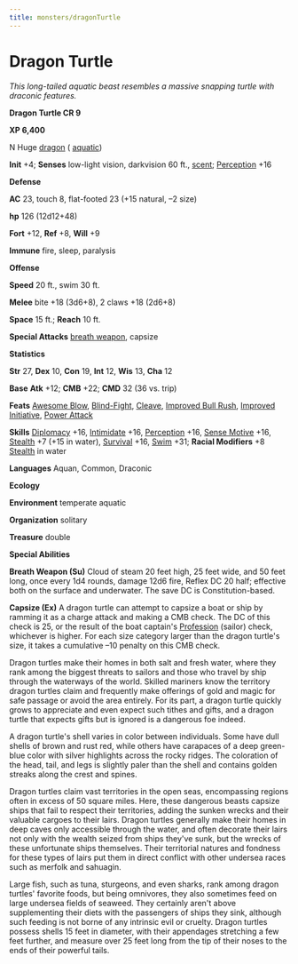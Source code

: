 ```yaml
---
title: monsters/dragonTurtle
---
```

# Dragon Turtle

_This long-tailed aquatic beast resembles a massive snapping turtle with draconic features._

**Dragon Turtle CR 9**

**XP 6,400**

N Huge [dragon](creatureTypes.md#_dragon) ( [aquatic](creatureTypes.md#_aquatic-subtype))

**Init** +4; **Senses** low-light vision, darkvision 60 ft., [scent](universalMonsterRules.md#_scent); [Perception](../skills/perception.md#_perception) +16

**Defense**

**AC** 23, touch 8, flat-footed 23 (+15 natural, –2 size)

**hp** 126 (12d12+48)

**Fort** +12, **Ref** +8, **Will** +9

**Immune** fire, sleep, paralysis

**Offense**

**Speed** 20 ft., swim 30 ft.

**Melee** bite +18 (3d6+8), 2 claws +18 (2d6+8)

**Space** 15 ft.; **Reach** 10 ft.

**Special Attacks** [breath weapon](universalMonsterRules.md#_breath-weapon), capsize

**Statistics**

**Str** 27, **Dex** 10, **Con** 19, **Int** 12, **Wis** 13, **Cha** 12

**Base**  **Atk** +12; **CMB** +22; **CMD** 32 (36 vs. trip)

**Feats** [Awesome Blow](monsterFeats.md#_awesome-blow), [Blind-Fight](../feats.md#_blind-fight), [Cleave](../feats.md#_cleave), [Improved Bull Rush](../feats.md#_improved-bull-rush), [Improved Initiative](../feats.md#_improved-initiative), [Power Attack](../feats.md#_power-attack)

**Skills** [Diplomacy](../skills/diplomacy.md#_diplomacy) +16, [Intimidate](../skills/intimidate.md#_intimidate) +16, [Perception](../skills/perception.md#_perception) +16, [Sense Motive](../skills/senseMotive.md#_sense-motive) +16, [Stealth](../skills/stealth.md#_stealth) +7 (+15 in water), [Survival](../skills/survival.md#_survival) +16, [Swim](../skills/swim.md#_swim) +31; **Racial Modifiers** +8 [Stealth](../skills/stealth.md#_stealth) in water

**Languages** Aquan, Common, Draconic

**Ecology**

**Environment** temperate aquatic

**Organization** solitary

**Treasure** double

**Special Abilities**

**Breath Weapon (Su)** Cloud of steam 20 feet high, 25 feet wide, and 50 feet long, once every 1d4 rounds, damage 12d6 fire, Reflex DC 20 half; effective both on the surface and underwater. The save DC is Constitution-based.

**Capsize (Ex)** A dragon turtle can attempt to capsize a boat or ship by ramming it as a charge attack and making a CMB check. The DC of this check is 25, or the result of the boat captain's [Profession](../skills/profession.md#_profession) (sailor) check, whichever is higher. For each size category larger than the dragon turtle's size, it takes a cumulative –10 penalty on this CMB check.

Dragon turtles make their homes in both salt and fresh water, where they rank among the biggest threats to sailors and those who travel by ship through the waterways of the world. Skilled mariners know the territory dragon turtles claim and frequently make offerings of gold and magic for safe passage or avoid the area entirely. For its part, a dragon turtle quickly grows to appreciate and even expect such tithes and gifts, and a dragon turtle that expects gifts but is ignored is a dangerous foe indeed.

A dragon turtle's shell varies in color between individuals. Some have dull shells of brown and rust red, while others have carapaces of a deep green-blue color with silver highlights across the rocky ridges. The coloration of the head, tail, and legs is slightly paler than the shell and contains golden streaks along the crest and spines.

Dragon turtles claim vast territories in the open seas, encompassing regions often in excess of 50 square miles. Here, these dangerous beasts capsize ships that fail to respect their territories, adding the sunken wrecks and their valuable cargoes to their lairs. Dragon turtles generally make their homes in deep caves only accessible through the water, and often decorate their lairs not only with the wealth seized from ships they've sunk, but the wrecks of these unfortunate ships themselves. Their territorial natures and fondness for these types of lairs put them in direct conflict with other undersea races such as merfolk and sahuagin.

Large fish, such as tuna, sturgeons, and even sharks, rank among dragon turtles' favorite foods, but being omnivores, they also sometimes feed on large undersea fields of seaweed. They certainly aren't above supplementing their diets with the passengers of ships they sink, although such feeding is not borne of any intrinsic evil or cruelty. Dragon turtles possess shells 15 feet in diameter, with their appendages stretching a few feet further, and measure over 25 feet long from the tip of their noses to the ends of their powerful tails.

